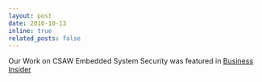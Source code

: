 ```yaml
---
layout: post
date: 2016-10-13
inline: true
related_posts: false
---
```


Our Work on CSAW Embedded System Security was featured in [Business Insider](https://www.businessinsider.in/meet-the-iitians-who-have-made-their-way-into-worlds-largest-hardware-hacking-competition-finals/articleshow/54831499.cms)
